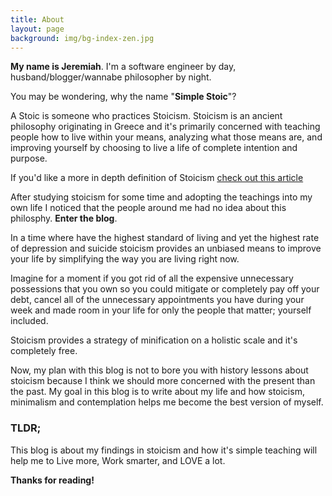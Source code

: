 ```yaml
---
title: About
layout: page
background: img/bg-index-zen.jpg
---
```


**My name is Jeremiah**. I'm a software engineer by day, husband/blogger/wannabe philosopher by night. 

You may be wondering, why the name "**Simple Stoic**"? 

A Stoic is someone who practices Stoicism. Stoicism is an ancient philosophy originating in Greece and it's primarily concerned with teaching people how to live within your means, analyzing what those means are, and improving yourself by choosing to live a life of complete intention and purpose. 

If you'd like a more in depth definition of Stoicism [check out this article ](https://howtobeastoic.wordpress.com/stoicism-101/)

After studying stoicism for some time and adopting the teachings into my own life I noticed that the people around me had no idea about this philosphy. **Enter the blog**. 

In a time where have the highest standard of living and yet the highest rate of depression and suicide stoicism provides an unbiased means to improve your life by simplifying the way you are living right now. 

Imagine for a moment if you got rid of all the expensive unnecessary possessions that you own so you could mitigate or completely pay off your debt, cancel all of the unnecessary appointments you have during your week and made room in your life for only the people that matter; yourself included. 

Stoicism provides a strategy of minification on a holistic scale and it's completely free.

Now, my plan with this blog is not to bore you with history lessons about stoicism because I think we should more concerned with the present than the past. My goal in this blog is to write about my life and how stoicism, minimalism and contemplation helps me become the best version of myself. 

### TLDR;

This blog is about my findings in stoicism and how it's simple teaching will help me to Live more, Work smarter, and LOVE a lot.

**Thanks for reading!**
